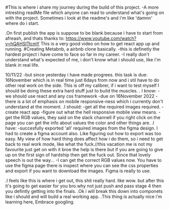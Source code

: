 #This is where i share my journey during the build of this project. 
-A more intresting readMe file which anyone can read to understand what's going on with 
the project. Sometimes i look at the readme's and i'm like 'damnn' where do i start.

.On first publish the app is suppose to be blank  because i have to start from afreash, 
and thats thanks to: https://www.youtube.com/watch?v=hQAHSlTtcmY 
This is a very good video on how to get react app up and running.
#Creating Metabnb, a airbnb clone basically.
-this is definetly the hardest project i have come to face so far in my career. 
-I really don't understand what's expected of me, i don't know what i should use, like i'm blank in real
life. 

10/11/22
-but since yesterday i have made progrees. this task is due: 16November which is in real time just 6days from
now and i stil have to do other real work on the side. This is off my calibrer, if i want to test myself
I should be doing these extra hard stuff just to build the muscles.
. I know:
	-we should use react and any css framework
	-due on 16November 2022
	-there is a lot of emphasis on mobile responsive-ness which i currently don't understand at the moment.
.I should:
	-get all the required images required.
	-create react app
	-figure out what the hell responsive mobile view means.
	-get the RGB values, they said on the slack channell if you right click on the page you can get the info about values the color and other things are.
.I have:
	-succesfully exported 'all' required images from the figma design. I had to create a figma account also. Like figuring
	out how to export was too easy. My view of how hard thing does affect how i do them, so i need to get back to real work
	mode, like what the fuck.//this vacation me is not my favourite just get on with it broe the help is there but if you
	are going to give up on the first sign of hardship then get the fuck out. Since that lovely speech is out the way...
	-I can get the correct RGB values now. You have to use the figma page there is inspect where you can see the css properties and export if you want to download the images. Figma is really to use.

.I feels like this is where i get out, this shit really hard. like wow. but after this it's going to get easier for you bro.why not just push and pass stage 4 then you defintly getting into the finals.
.Ok i will break this down into componets like i should and will build a real working app.
.This thing is actually nice i'm learning here, Embrace googling.